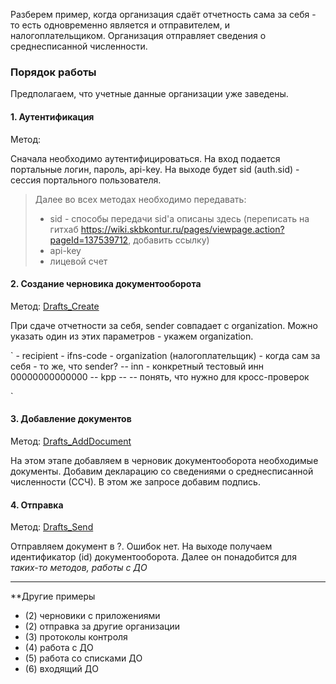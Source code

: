 Разберем пример, когда организация сдаёт отчетность сама за себя - то есть одновременно является и отправителем, и налогоплательщиком.
Организация отправляет сведения о среднесписанной численности.

### Порядок работы

Предполагаем, что учетные данные организации уже заведены.
 
#### 1. Аутентификация  

Метод:

Сначала необходимо аутентифицироваться. На вход подается портальные логин, пароль, api-key.
На выходе будет sid (auth.sid) - сессия портального пользователя.


> Далее во всех методах необходимо передавать:
> - sid - способы передачи sid'a описаны здесь (переписать на гитхаб https://wiki.skbkontur.ru/pages/viewpage.action?pageId=137539712, добавить ссылку)
> - api-key
> - лицевой счет

  

#### 2. Создание черновика документооборота  

Метод: [Drafts_Create](http://extern-api.testkontur.ru/swagger/ui/index#!/Drafts/Drafts_Create)

При сдаче отчетности за себя, sender совпадает с organization. Можно указать один из этих параметров - укажем organization.

`
	- recipient - ifns-code 
	- organization (налогоплательщик) - когда сам за себя - то же, что sender?
		-- inn - конкретный тестовый инн 00000000000000
		-- kpp
		--
		-- понять, что нужно для кросс-проверок

`
  
#### 3. Добавление документов  

Метод: [Drafts_AddDocument](http://extern-api.testkontur.ru/swagger/ui/index#!/Drafts/Drafts_AddDocument)

На этом этапе добавляем в черновик документооборота необходимые документы. Добавим декларацию со сведениями о среднесписанной численности (ССЧ). В этом же запросе добавим подпись.

  

#### 4. Отправка  

Метод: [Drafts_Send](http://extern-api.testkontur.ru/swagger/ui/index#!/Drafts/Drafts_Send)

Отправляем документ в ?. 
Ошибок нет. На выходе получаем идентификатор (id) документооборота. Далее он понадобится для *таких-то методов, работы с ДО*


------

**Другие примеры

- (2) черновики с приложениями
- (2) отправка за другие организации 
- (3) протоколы контроля
- (4) работа с ДО
- (5) работа со списками ДО
- (6) входящий ДО
